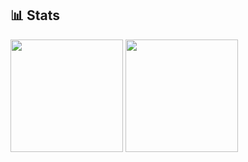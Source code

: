 ﻿## 📊 Stats

<div>
  <a>
    <img height="180" img src="https://github-readme-stats.vercel.app/api?username=tomori-hikage&count_private=true&show_icons=true&include_all_commits=true&theme=nord">
  </a>
  <a>
    <img height="180" img src="https://github-readme-stats.vercel.app/api/top-langs/?username=tomori-hikage&layout=compact&theme=nord">
  </a>
</div>